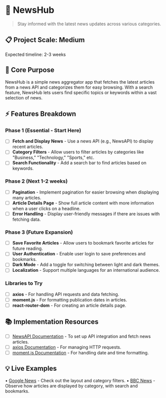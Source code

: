 # 📰 NewsHub
> Stay informed with the latest news updates across various categories.

## 📋 Project Scale: Medium
Expected timeline: 2-3 weeks

## 🎯 Core Purpose
NewsHub is a simple news aggregator app that fetches the latest articles from a news API and categorizes them for easy browsing. With a search feature, NewsHub lets users find specific topics or keywords within a vast selection of news.

## ⚡ Features Breakdown

### Phase 1 (Essential - Start Here)
- [ ] **Fetch and Display News** - Use a news API (e.g., NewsAPI) to display recent articles.
- [ ] **Category Filters** - Allow users to filter articles by categories like "Business," "Technology," "Sports," etc.
- [ ] **Search Functionality** - Add a search bar to find articles based on keywords.

### Phase 2 (Next 1-2 weeks)
- [ ] **Pagination** - Implement pagination for easier browsing when displaying many articles.
- [ ] **Article Details Page** - Show full article content with more information when a user clicks on a headline.
- [ ] **Error Handling** - Display user-friendly messages if there are issues with fetching data.

### Phase 3 (Future Expansion)
- [ ] **Save Favorite Articles** - Allow users to bookmark favorite articles for future reading.
- [ ] **User Authentication** - Enable user login to save preferences and bookmarks.
- [ ] **Dark Mode** - Add a toggle for switching between light and dark themes.
- [ ] **Localization** - Support multiple languages for an international audience.

### Libraries to Try
- [ ] **axios** - For handling API requests and data fetching.
- [ ] **moment.js** - For formatting publication dates in articles.
- [ ] **react-router-dom** - For creating an article details page.

## 📚 Implementation Resources
- [ ] [NewsAPI Documentation](https://newsapi.org/docs) - To set up API integration and fetch news articles.
- [ ] [axios Documentation](https://axios-http.com/docs/intro) - For managing HTTP requests.
- [ ] [moment.js Documentation](https://momentjs.com/docs/) - For handling date and time formatting.

## 💡 Live Examples
• [Google News](https://news.google.com/) - Check out the layout and category filters.
• [BBC News](https://www.bbc.com/news) - Observe how articles are displayed by category, with search and bookmarks.